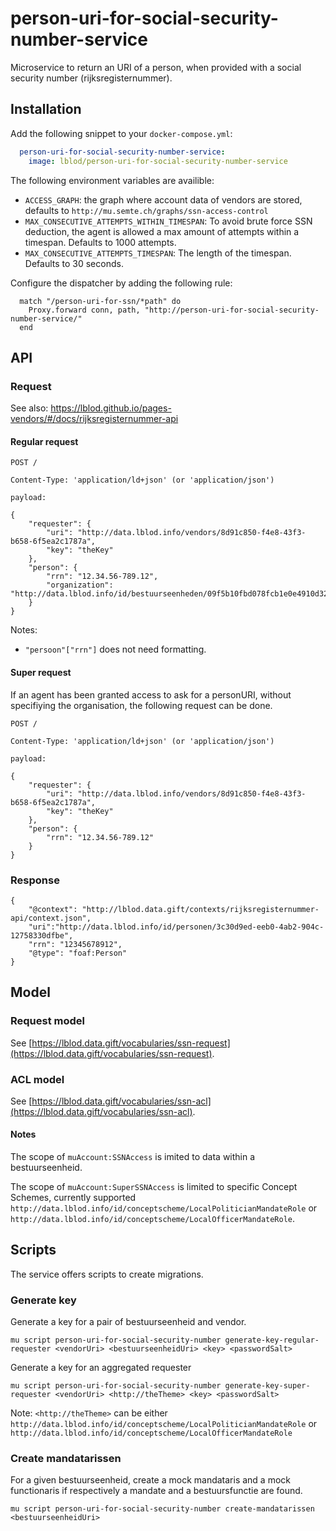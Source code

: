 # person-uri-for-social-security-number-service
Microservice to return an URI of a person, when provided with a social security number (rijksregisternummer).

## Installation
Add the following snippet to your `docker-compose.yml`:

```yml
  person-uri-for-social-security-number-service:
    image: lblod/person-uri-for-social-security-number-service
```
The following environment variables are availible:
 - `ACCESS_GRAPH`: the graph where account data of vendors are stored, defaults to `http://mu.semte.ch/graphs/ssn-access-control`
 - `MAX_CONSECUTIVE_ATTEMPTS_WITHIN_TIMESPAN`: To avoid brute force SSN deduction, the agent is allowed a max amount of attempts within a timespan. Defaults to 1000 attempts.
 - `MAX_CONSECUTIVE_ATTEMPTS_TIMESPAN`: The length of the timespan. Defaults to 30 seconds.

Configure the dispatcher by adding the following rule:
```
  match "/person-uri-for-ssn/*path" do
    Proxy.forward conn, path, "http://person-uri-for-social-security-number-service/"
  end
```

## API

### Request
See also: https://lblod.github.io/pages-vendors/#/docs/rijksregisternummer-api


#### Regular request
```
POST /

Content-Type: 'application/ld+json' (or 'application/json')

payload:

{
    "requester": {
        "uri": "http://data.lblod.info/vendors/8d91c850-f4e8-43f3-b658-6f5ea2c1787a",
        "key": "theKey"
    },
    "person": {
        "rrn": "12.34.56-789.12",
        "organization": "http://data.lblod.info/id/bestuurseenheden/09f5b10fbd078fcb1e0e4910d32e47146a5eb31d8138dcbaec798309e64dd059"
    }
}
```
Notes:
- `"persoon"["rrn"]` does not need formatting.

#### Super request
If an agent has been granted access to ask for a personURI, without specifiying the organisation, the following request can be done.
```
POST /

Content-Type: 'application/ld+json' (or 'application/json')

payload:

{
    "requester": {
        "uri": "http://data.lblod.info/vendors/8d91c850-f4e8-43f3-b658-6f5ea2c1787a",
        "key": "theKey"
    },
    "person": {
        "rrn": "12.34.56-789.12"
    }
}
```

### Response
```
{
    "@context": "http://lblod.data.gift/contexts/rijksregisternummer-api/context.json",
    "uri":"http://data.lblod.info/id/personen/3c30d9ed-eeb0-4ab2-904c-12758330dfbe",
    "rrn": "12345678912",
    "@type": "foaf:Person"
}
```

## Model
### Request model
See [https://lblod.data.gift/vocabularies/ssn-request](https://lblod.data.gift/vocabularies/ssn-request).

### ACL model
See [https://lblod.data.gift/vocabularies/ssn-acl](https://lblod.data.gift/vocabularies/ssn-acl).

#### Notes

The scope of `muAccount:SSNAccess` is imited to data within a bestuurseenheid.

The scope of `muAccount:SuperSSNAccess` is limited to specific Concept Schemes, currently supported `http://data.lblod.info/id/conceptscheme/LocalPoliticianMandateRole` or `http://data.lblod.info/id/conceptscheme/LocalOfficerMandateRole`.

## Scripts

The service offers scripts to create migrations.

### Generate key

Generate a key for a pair of bestuurseenheid and vendor.

```
mu script person-uri-for-social-security-number generate-key-regular-requester <vendorUri> <bestuurseenheidUri> <key> <passwordSalt>
```
Generate a key for an aggregated requester
```
mu script person-uri-for-social-security-number generate-key-super-requester <vendorUri> <http://theTheme> <key> <passwordSalt>
```
Note: `<http://theTheme>` can be either `http://data.lblod.info/id/conceptscheme/LocalPoliticianMandateRole` or `http://data.lblod.info/id/conceptscheme/LocalOfficerMandateRole`

### Create mandatarissen

For a given bestuurseenheid, create a mock mandataris and a mock functionaris if respectively a mandate and a bestuursfunctie are found.

```
mu script person-uri-for-social-security-number create-mandatarissen <bestuurseenheidUri>
```
